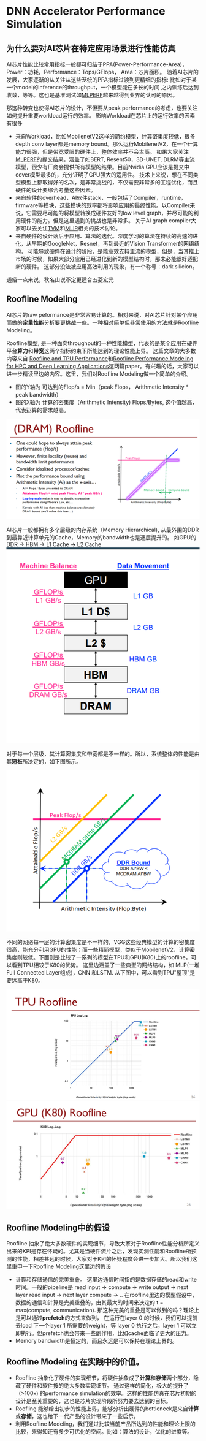# DNN Accelerator Performance Simulation

## 为什么要对AI芯片在特定应用场景进行性能仿真
AI芯片性能比较常用指标一般都可归结于PPA(Power-Performance-Area)， Power：功耗，Performance：Tops/GFlops， Area：芯片面积。 随着AI芯片的
发展，大家逐渐的从关注从这些笼统的PPA指标过渡到更精细的指标: 比如对于某一个model的inference的throughput，一个模型能在多长的时间
之内训练后达到收敛，等等。这也是基准测试如[MLPERF](https://mlcommons.org/en/)越来越得到业界的认可的原因。

那这种转变也使得AI芯片的设计，不但要从peak performance的考虑，也要关注如何提升重要workload运行的效率。
影响Workload在芯片上的运行效率的因素有很多
* 来自Workload，比如MobilenetV2这样的简约模型，计算密集度较低，很多 depth conv layer都是memory bound。那么运行MobilenetV2，在一个计算能力很强，但是带宽受限的硬件上，整体效率并不会太高。
  如果大家关注[MLPERF](https://mlcommons.org/en/inference-datacenter-11/)的提交结果，涵盖了如BERT, Resent50，3D-UNET, DLRM等主流模型，很少有厂商会提供所有模型的结果。目前Nvidia GPU应该是提交中cover模型最多的，充分证明了GPU强大的适用性。
  技术上来说，想在不同类型模型上都取得好的名次，是非常挑战的，不仅需要非常多的工程优化，而且硬件的设计要综合考量这些因素。
* 来自软件的overhead，AI软件stack，一般包括了Compiler，runtime，firmware等模块，这些模块的效率都将影响应用的最终性能。以Compiler来说，它需要尽可能的将模型转换成硬件友好的low level graph，并尽可能的利用硬件的能力。但是这里遇到的挑战也是非常多。 关于AI graph compiler大家可以去关注[TVM]()和[MLIR](https://mlir.llvm.org/)相关的技术讨论。
* 来自硬件的设计落后于应用、算法的迭代。深度学习的算法在持续的高速的进化，从早期的GoogleNet，Resnet，再到最近的Vision Transformer的网络结构，
  可能导致硬件在设计的阶段，是能高效支持主流的模型，但是，当其推上市场的时候，如果大部分应用已经进化到新的模型结构时，那未必能很好适配新的硬件。
  这部分没法被应用高效利用的现象，有一个称号：dark silicion。

通俗一点来说，秋名山说不定更适合五菱宏光


## Roofline Modeling

AI芯片的raw peformance是非常容易计算的。相对来说，对AI芯片针对某个应用而做的**定量性能**分析要更挑战一些。一种相对简单但非常使用的方法就是Roofline Modeling。

Roofline模型, 是一种面向throughput的一种性能模型，代表的是某个应用在硬件平台**算力**和**带宽**这两个指标约束下所能达到的理论性能上界。 这篇文章的大多数内容来自
[Roofline and TPU Performance](https://cs217.stanford.edu/)和[Roofline Performance Modeling for HPC and Deep Learning Applications](https://crd.lbl.gov/assets/Uploads/S21565-Roofline-1-Intro.pdf)这两篇paper。有兴趣的话，大家可以进一步精读里边的内容。这里，我们对Roofline Modeling做一个简单的介绍。

* 图的Y轴为 可达到的Flop/s = Min（peak Flops， Arithmetic Intensity * peak bandwidth）
* 图的X轴为 计算的密集度（Arithmetic Intensity) Flops/Bytes, 这个值越高，代表运算的需求越高。

![image](./assets/Roofline_DRAM.PNG)

AI芯片一般都拥有多个层级的内存系统（Memory Hierarchical), 从最外围的DDR到最靠近计算单元的Cache，Memory的bandwidth也是逐层提升的。 如GPU的 DDR -> HBM -> L1 Cache -> L2 Cache
![image](./assets/Roofline_GPU_MEM.PNG)

对于每一个层级，其计算密集度和带宽都是不一样的。所以，系统整体的性能是由其**短板**所决定的，如下图所示。

![image](./assets/Roofline_GPU_MEM_Roofline.PNG)


不同的网络每一层的计算密集度是不一样的，VGG这些经典模型的计算的密集度很高，能充分利用GPU的性能；而一些精简模型，类似于MobilenetV2，计算密集度则较低。下面则是比较了一系列的模型在TPU和GPU(K80)上的roofline，可以看到TPU相较于K80的优势。 这里边涵盖了一些典型的网络结构，如 MLP(一堆Full Connected Layer组成)，CNN 和LSTM. 从下图中，可以看到TPU"屋顶"是要远高于K80。

![image](./assets/Roofline_TPU.PNG)
![image](./assets/Roofline_K80.PNG)


## Roofline Modeling中的假设

Roofline 抽象了绝大多数硬件的实现细节，导致大家对于Roofline性能分析所定义出来的KPI是存在怀疑的。尤其是当硬件流片之后，发现实测性能和Roofline所预测的性能，相差甚远的时候，大家对于KPI的怀疑程度会进一步加大。所以我们这里重申一下Roofline Modeling这里边的假设
* 计算和存储通信的完美重叠。 这里边通信时间指的是数据存储的read和write时间。一般的pipeline是 read input -> compute -> write output -> next layer read input -> next layer compute -> ..
  在roofline里边的模型假设中，数据的通信和计算是完美重叠的，由其最大的时间来决定的 t = max(compute, communication). 那这种完美的重叠是可以做到的吗？理论上是可以通过**prefetch**的方式来做到，
  在运行在layer 0 的时候，我们可以提前去load 下一个layer 1 所需要的weight，等 layer 0 执行之后，layer 1 可以立即执行。但prefetch也会带来一些副作用，比如cache面临了更大的压力。
* Memory bandwidth是恒定的，而且永远是可以保持在理论上界的。


## Roofline Modeling 在实践中的价值。

* Roofline 抽象化了硬件的实现细节，将硬件抽象成了**计算**和**存储**两个部分，隐藏了硬件和软件按的绝大多数实现细节。
  通过这样的简化，极大的提升了（>100x) 的performance simulation的效率。这样的性能仿真在芯片初期的设计是至关重要的，这也是芯片实现阶段所努力要去达到的目标。
* Roofling 能够给出初步的性能上界，能够分析出硬件的bottleneck是来自**计算**或**存储**，这也给下一代产品的设计带来了一些启示。
* 利用Roofline Modeling，我们通过比较当前产品所达到的性能和理论上限的比较，来得知还有多少可优化的空间。比如：算法的设计，优化的进度等。

